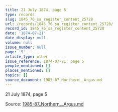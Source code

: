 ```yaml
---
title: 21 July 1874, page 5
type: records
slug: 1845_76_sa_register_content_25728
url: /records/1845_76_sa_register_content_25728/
record_id: 1845_76_sa_register_content_25728
date: '1874-07-21'
date_display: null
volume: null
issue_number: null
page: '5'
article_type: other
issue_reference: 1874-07-21, page 5
people_mentioned: []
places_mentioned: []
topics: []
source_document: 1985-87_Northern__Argus.md
---
```


21 July 1874, page 5

Source: [1985-87_Northern__Argus.md](/downloads/markdown/1985-87_Northern__Argus.md)
